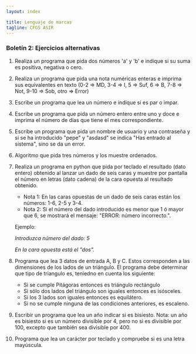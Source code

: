 ```yaml
---
layout: index

title: Lenguaje de marcas
tagline: CFGS ASIR
---
```


### Boletín 2: Ejercicios alternativas

1. Realiza un programa que pida dos números 'a' y 'b' e indique si su suma es positiva, negativa o
cero.

2. Realiza un programa que pida una nota numéricas enteras e imprima sus equivalentes en texto (0-2 => MD, 3-4 => I, 5 => Suf, 6 => B, 7-8 => Not, 9-10 => Sob, otro => Error)

3. Escribe un programa que lea un número e indique si es par o impar.

4. Escribe un programa que pida un número entero entre uno y doce e imprima el número de días que tiene el mes correspondiente.

5. Escribe un programa que pida un nombre de usuario y una contraseña y si se ha introducido "pepe" y "asdasd" se indica "Has entrado al sistema", sino se da un error.

6. Algoritmo que pida tres números y los muestre ordenados.

7. Realiza un programa en python que pida por teclado el resultado (dato entero) obtenido al lanzar un dado de seis caras y muestre por pantalla el número en letras (dato cadena) de la cara opuesta al resultado obtenido.

	* Nota 1: En las caras opuestas de un dado de seis caras están los números: 1-6, 2-5 y 3-4.
    * Nota 2: Si el número del dado introducido es menor que 1 ó mayor que 6, se mostrará el mensaje: "ERROR: número incorrecto.".

	Ejemplo:
	
	*Introduzca número del dado: 5*

	*En la cara opuesta está el "dos".*

8.  Programa que lea 3 datos de entrada A, B y C. Estos corresponden a las dimensiones de los lados
de un triángulo. El programa debe determinar que tipo de triangulo es, teniedno en cuenta los siguiente:

	* Si se cumple Pitágoras entonces es triángulo rectángulo
	* Si sólo dos lados del triángulo son iguales entonces es isósceles.
	* Si los 3 lados son iguales entonces es equilátero.
	* Si no se cumple ninguna de las condiciones anteriores, es escaleno.

9. Escribir un programa que lea un año indicar si es bisiesto. Nota: un año es bisiesto si es un número divisible por 4, pero no si es divisible por 100, excepto que también sea divisible por 400.

10. Programa que lea un carácter por teclado y compruebe si es una letra mayúscula.